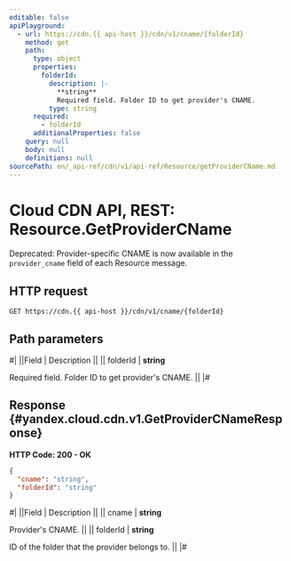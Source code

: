 ```yaml
---
editable: false
apiPlayground:
  - url: https://cdn.{{ api-host }}/cdn/v1/cname/{folderId}
    method: get
    path:
      type: object
      properties:
        folderId:
          description: |-
            **string**
            Required field. Folder ID to get provider's CNAME.
          type: string
      required:
        - folderId
      additionalProperties: false
    query: null
    body: null
    definitions: null
sourcePath: en/_api-ref/cdn/v1/api-ref/Resource/getProviderCName.md
---
```


# Cloud CDN API, REST: Resource.GetProviderCName

Deprecated: Provider-specific CNAME is now available in the `provider_cname` field of each Resource message.

## HTTP request

```
GET https://cdn.{{ api-host }}/cdn/v1/cname/{folderId}
```

## Path parameters

#|
||Field | Description ||
|| folderId | **string**

Required field. Folder ID to get provider's CNAME. ||
|#

## Response {#yandex.cloud.cdn.v1.GetProviderCNameResponse}

**HTTP Code: 200 - OK**

```json
{
  "cname": "string",
  "folderId": "string"
}
```

#|
||Field | Description ||
|| cname | **string**

Provider's CNAME. ||
|| folderId | **string**

ID of the folder that the provider belongs to. ||
|#